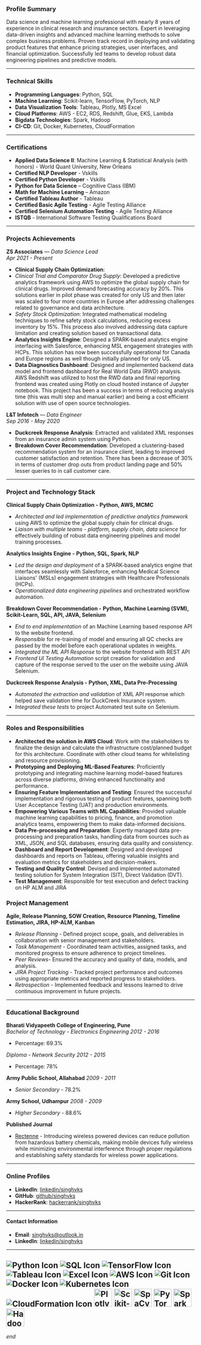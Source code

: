 ### Profile Summary
Data science and machine learning professional with nearly 8 years of experience in clinical research and insurance sectors. Expert in leveraging data-driven insights and advanced machine learning methods to solve complex business problems. Proven track record in deploying and validating product features that enhance pricing strategies, user interfaces, and financial optimization. Successfully led teams to develop robust data engineering pipelines and predictive models.

---
### Technical Skills
- **Programming Languages**: Python, SQL
- **Machine Learning**: Scikit-learn, TensorFlow, PyTorch, NLP
- **Data Visualization Tools**: Tableau, Plotly, MS Excel
- **Cloud Platforms**: AWS - EC2, RDS, Redshift, Glue, EKS, Lambda
- **Bigdata Technologies**: Spark, Hadoop
- **CI-CD**: Git, Docker, Kubernetes, CloudFormation

---
### Certifications
- **Applied Data Science II**: Machine Learning & Statistical Analysis (with honors) - World Quant University, New Orleans
- **Certified NLP Developer** - Vskills
- **Certified Python Developer** - Vskills
- **Python for Data Science** – Cognitive Class (IBM)
- **Math for Machine Learning** – Amazon
- **Certified Tableau Author** - Tableau
- **Certified Basic Agile Testing** - Agile Testing Alliance
- **Certified Selenium Automation Testing** - Agile Testing 
Alliance
- **ISTQB** - International Software Testing Qualifications Board

---
### Projects Achievements

**ZS Associates** — *Data Science Lead*  
*Apr 2021 - Present*
- **Clinical Supply Chain Optimization**: 
- *Clinical Trial and Comparator Drug Supply*: Developed a predictive analytics framework using AWS to optimize the global supply chain for clinical drugs. Improved demand forecasting accuracy by 20%. This solutions earlier in pilot phase was created for only US and then later was scaled to four more countries in Europe after addressing challenges related to governance and data architecture.
- *Safety Stock Optimization*: Integrated mathematical modeling techniques to refine safety stock calculations, reducing excess inventory by 15%. This process also involved addressing data capture limitation and creating solution based on transactional data.
- **Analytics Insights Engine**: Designed a SPARK-based analytics engine interfacing with Salesforce, enhancing MSL engagement strategies with HCPs. This solution has now been successfully operational for Canada and Europe  regions as well though initially planned for only US. 
- **Data Diagnostics Dashboard**: Designed and implemented backend data model and frontend dashboard for Real World Data (RWD) analysis. AWS Redshift was utilized to host the RWD data and final reporting frontend was created using Plotly on cloud hosted instance of Jupyter notebook. This project has been a success in terms of reducing analysis time (this was multi step and manual earlier) and being a cost efficient solution with use of open source technologies.

**L&T Infotech** — *Data Engineer*  
*Sep 2016 - May 2020*
- **Duckcreek Response Analysis**: Extracted and validated XML responses from an insurance admin system using Python.
- **Breakdown Cover Recommendation**: Developed a clustering-based recommendation system for an insurance client, leading to improved customer satisfaction and retention. There has been a decrease of 30% in terms of customer drop outs from product landing page and 50% lesser queries to in call customer care.

---
### Project and Technology Stack

**Clinical Supply Chain Optimization -** **Python, AWS, MCMC**
- *Architected and led implementation of predictive analytics framework* using AWS to optimize the global supply chain for clinical drugs.
- *Liaison with multiple teams - platform, supply chain, data science* for effectively building of robust data engineering pipelines and model training processes.

**Analytics Insights Engine -** **Python, SQL, Spark, NLP**
- *Led the design and deployment* of a SPARK-based analytics engine that interfaces seamlessly with Salesforce, enhancing Medical Science Liaisons' (MSLs) engagement strategies with Healthcare Professionals (HCPs).
- *Operationalized data engineering pipelines* and orchestrated workflow automation.

**Breakdown Cover Recommendation -** **Python, Machine Learning (SVM), Scikit-Learn, SQL, API, JAVA, Selenium**
- *End to end implementation* of an Machine Learning based response API to the website frontend.
- *Responsible* for re-training of model and ensuring all QC checks are passed by the model before each operational updates in weights.
- *Integrated the ML API Response* to the website frontend with REST API
- *Frontend UI Testing Automation* script creation for validation and capture of the response served to the user on the website using JAVA Selenium.

**Duckcreek Response Analysis -**  **Python, XML, Data Pre-Processing**
- *Automated the extraction and validation* of XML API response which helped save validation time for DuckCreek Insurance system.
- *Integrated these tests* to project Automated test suite on Selenium.

---
### Roles and Responsibilities


- **Architected the solution in AWS Cloud**: Work with the stakeholders to finalize the design and calculate the infrastructure cost/planned budget for this architecture. Coordinate with other cloud teams for whitelisting and resource provisioning. 
- **Prototyping and Deploying ML-Based Features**: Proficiently prototyping and integrating machine learning model-based features across diverse platforms, driving enhanced functionality and performance.
- **Ensuring Feature Implementation and Testing**: Ensured the successful implementation and rigorous testing of product features, spanning both User Acceptance Testing (UAT) and production environments.
- **Empowering Various Teams with ML Capabilities**: Provided valuable machine learning capabilities to pricing, finance, and promotion analytics teams, empowering them to make data-informed decisions.
- **Data Pre-processing and Preparation**: Expertly managed data pre-processing and preparation tasks, handling data from sources such as XML, JSON, and SQL databases, ensuring data quality and consistency.
- **Dashboard and Report Development**: Designed and developed dashboards and reports on Tableau, offering valuable insights and evaluation metrics for stakeholders and decision-makers.
- **Testing and Quality Control**: Devised and implemented automated testing solution for System Integration (SIT), Direct Validation (DVT).
- **Test Management**: Responsible for test execution and defect tracking on HP ALM and JIRA

### **Project Management**
**Agile, Release Planning, SOW Creation, Resource Planning, Timeline Estimation, JIRA, HP-ALM, Kanban**
- *Release Planning* - Defined project scope, goals, and deliverables in collaboration with senior management and stakeholders.
- *Task Management* - Coordinated team activities, assigned tasks, and monitored progress to ensure adherence to project timelines.
- *Peer Reviews*- Ensured the accuracy and quality of data, models, and analysis.
- *JIRA Project Tracking* - Tracked project performance and outcomes using appropriate metrics and reported progress to stakeholders.
- *Retrospection* - Implemented feedback and lessons learned to drive continuous improvement in future projects.

---
### Educational Background

**Bharati Vidyapeeth College of Engineering, Pune**  
*Bachelor of Technology - Electronics Engineering*  *2012 - 2016*  
- Percentage: 69.3%

*Diploma - Network Security*  *2012 - 2015*  
- Percentage: 78%

**Army Public School, Allahabad** *2009 - 2011*
- *Senior Secondary* - 78.2%

**Army School, Udhampur** *2008 - 2009*
- *Higher Secondary* - 88.6%

**Published Journal**
- [Rectenne](http://www.journalcra.com/sites/default/files/issue-pdf/13826.pdf) - Introducing wireless powered devices can reduce pollution from hazardous battery chemicals, making mobile devices fully wireless while minimizing environmental interference through proper regulations and establishing safety standards for wireless power applications.

---
### Online Profiles
- **LinkedIn**: [linkedin/singhvks](https://www.linkedin.com/in/singhvks)
- **GitHub**: [github/singhvks](https://github.com/singhvks)
- **HackerRank**: [hackerrank/singhvks](https://www.hackerrank.com/singhvks)

---
#### Contact Information
- **Email**: [singhvks@outlook.in](mailto:singhvks@outlook.in)
- **LinkedIn**: [linkedin/singhvks](https://www.linkedin.com/in/singhvks)

---
![Python Icon](https://img.icons8.com/color/48/000000/python.png)
![SQL Icon](https://img.icons8.com/color/48/000000/sql.png)
![TensorFlow Icon](https://img.icons8.com/color/48/000000/tensorflow.png)
![Tableau Icon](https://img.icons8.com/color/48/000000/tableau-software.png)
![Excel Icon](https://img.icons8.com/color/48/000000/ms-excel.png)
![AWS Icon](https://img.icons8.com/color/48/000000/amazon-web-services.png)
![Git Icon](https://img.icons8.com/color/48/000000/git.png)
![Docker Icon](https://img.icons8.com/color/48/000000/docker.png)
![Kubernetes Icon](https://img.icons8.com/color/48/000000/kubernetes.png)
![CloudFormation Icon](https://img.icons8.com/color/48/000000/amazon-web-services.png)
<img src="https://images.plot.ly/logo/new-branding/plotly-logomark.png" alt="Plotly Icon" height="48">
<img src="https://upload.wikimedia.org/wikipedia/commons/0/05/Scikit_learn_logo_small.svg" alt="Scikit-learn Icon" height="48">
<img src="https://upload.wikimedia.org/wikipedia/commons/8/88/SpaCy_logo.svg" alt="SpaCy Icon" height="48">
<img src="https://upload.wikimedia.org/wikipedia/commons/9/96/Pytorch_logo.png" alt="PyTorch Icon" height="48">
<img src="https://upload.wikimedia.org/wikipedia/commons/f/f3/Apache_Spark_logo.svg" alt="Spark Icon" height="48">
<img src="https://upload.wikimedia.org/wikipedia/commons/0/0e/Hadoop_logo.svg" alt="Hadoop Icon" height="48">
---
*end*
